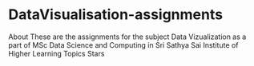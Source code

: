 # DataVisualisation-assignments
About These are the assignments for the subject Data Vizualization as a part of MSc Data Science and Computing in Sri Sathya Sai Institute of Higher Learning  Topics Stars
